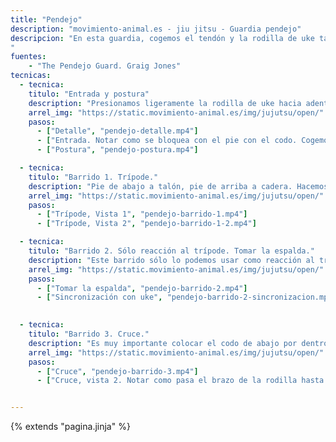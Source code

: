 ```yaml
---
title: "Pendejo"
description: "movimiento-animal.es - jiu jitsu - Guardia pendejo"
descripcion: "En esta guardia, cogemos el tendón y la rodilla de uke tal y como se aprecia en la imagen. La mano de la rodilla debe estar bien pasada de forma que es en realidad la muñeca la que está sobre el hueco poplíteo. La principal característica de esta guardia es que **las piernas nos protejen las manos** de forma que a uke le es imposible soltarnos. Mano y pierna de abajo van por dentro, mano y pierna de arriba van por fuera. El pie de abajo controla la distancia.
"
fuentes:
    - "The Pendejo Guard. Graig Jones"    
tecnicas: 
  - tecnica:
    titulo: "Entrada y postura"
    description: "Presionamos ligeramente la rodilla de uke hacia adentro mientras con la otra pierna controlamos que no nos entre, controlando la distancia."
    arrel_img: "https://static.movimiento-animal.es/img/jujutsu/open/" 
    pasos:
      - ["Detalle", "pendejo-detalle.mp4"]
      - ["Entrada. Notar como se bloquea con el pie con el codo. Cogemos la rodilla de uke con la muñeca y lo arrastramos hacia nosotros. Protegemos las manos con las piernas. Para que no se nos vaya o nos pase, ver postura.", "pendejo-entrada.mp4"]
      - ["Postura", "pendejo-postura.mp4"]      

  - tecnica:
    titulo: "Barrido 1. Trípode."
    description: "Pie de abajo a talón, pie de arriba a cadera. Hacemos un trípode. Lo trabamos al suelo doblando su pierna contra nuestra cadera. soltamos y pinzamos hombro exterior"
    arrel_img: "https://static.movimiento-animal.es/img/jujutsu/open/" 
    pasos:
      - ["Trípode, Vista 1", "pendejo-barrido-1.mp4"]
      - ["Trípode, Vista 2", "pendejo-barrido-1-2.mp4"]

  - tecnica:
    titulo: "Barrido 2. Sólo reacción al trípode. Tomar la espalda."
    description: "Este barrido sólo lo podemos usar como reacción al trípode. Si lo hacemos sin que haya reacción, ocurrirá que uke nos entrará."
    arrel_img: "https://static.movimiento-animal.es/img/jujutsu/open/" 
    pasos:
      - ["Tomar la espalda", "pendejo-barrido-2.mp4"]
      - ["Sincronización con uke", "pendejo-barrido-2-sincronizacion.mp4"]
      

  - tecnica:
    titulo: "Barrido 3. Cruce."
    description: "Es muy importante colocar el codo de abajo por dentro del pie de uke; Esto nos permite saltar y pasar la pierna por dentro. Pasaremos entonces el brazo hasta el codo para tener más fuerza. Rotamos delante hasta capturar el pie."
    arrel_img: "https://static.movimiento-animal.es/img/jujutsu/open/" 
    pasos:
      - ["Cruce", "pendejo-barrido-3.mp4"]
      - ["Cruce, vista 2. Notar como pasa el brazo de la rodilla hasta el codo.", "pendejo-barrido-3-2.mp4"]


---
```

{% extends  "pagina.jinja" %}